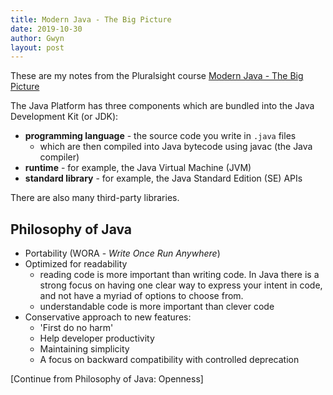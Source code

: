 ```yaml
---
title: Modern Java - The Big Picture
date: 2019-10-30
author: Gwyn
layout: post
---
```


These are my notes from the Pluralsight course [Modern Java - The Big Picture](https://www.pluralsight.com/courses/modern-java-big-picture)

The Java Platform has three components which are bundled into the Java Development Kit (or JDK):
 
* **programming language** - the source code you write in `.java` files
    * which are then compiled into Java bytecode using javac (the Java compiler)
* **runtime** - for example, the Java Virtual Machine (JVM)
* **standard library** - for example, the Java Standard Edition (SE) APIs

There are also many third-party libraries.

## Philosophy of Java

* Portability (WORA - _Write Once Run Anywhere_)
* Optimized for readability 
    * reading code is more important than writing code. In Java there is a strong focus on having one clear way to express your intent in code, and not have a myriad of options to choose from. 
    * understandable code is more important than clever code
* Conservative approach to new features:
    * 'First do no harm'
    * Help developer productivity
    * Maintaining simplicity
    * A focus on backward compatibility with controlled deprecation
    
[Continue from Philosophy of Java: Openness]
